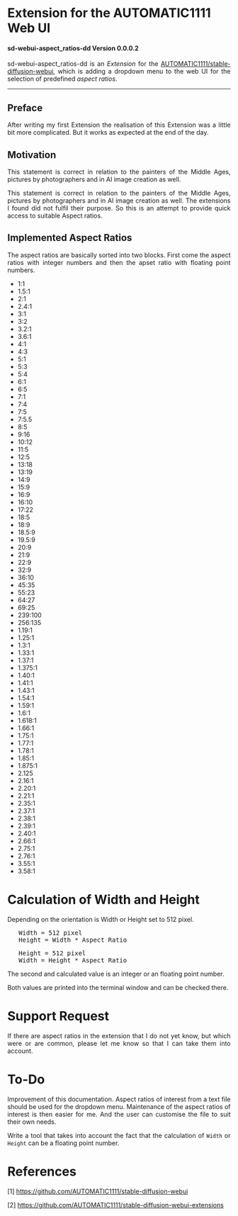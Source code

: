
# Extension for the AUTOMATIC1111 Web UI
#### sd-webui-aspect_ratios-dd Version 0.0.0.2

<p align="justify">sd-webui-aspect_ratios-dd is an <i>Extension</i> for the <a href="https://github.com/AUTOMATIC1111/stable-diffusion-webui">AUTOMATIC1111/stable-diffusion-webui</a>, which is adding a dropdown menu to the web UI for the selection of predefined <i>aspect ratios</i>.</p>

---

## Preface

<p align="justify">After writing my first Extension the realisation of this Extension was a little bit more complicated. But it works as expected at the end of the day.</p>

## Motivation

<p align="justify">This statement is correct in relation to the painters of the Middle Ages, pictures by photographers and in AI image creation as well.</p>

<p align="justify">This statement is correct in relation to the painters of the Middle Ages, pictures by photographers and in AI image creation as well. The extensions I found did not fulfil their purpose. So this is an attempt to provide quick access to suitable Aspect ratios.</p>

## Implemented Aspect Ratios

<p align="justify">The aspect ratios are basically sorted into two blocks. First come the aspect ratios with integer numbers and then the apset ratio with floating point numbers.</p>

* 1:1
* 1.5:1
* 2:1
* 2.4:1
* 3:1
* 3:2
* 3.2:1
* 3.6:1
* 4:1
* 4:3
* 5:1
* 5:3
* 5:4
* 6:1
* 6:5
* 7:1
* 7:4
* 7:5
* 7:5.5
* 8:5
* 9:16
* 10:12
* 11:5
* 12:5
* 13:18
* 13:19
* 14:9
* 15:9
* 16:9
* 16:10
* 17:22
* 18:5
* 18:9
* 18.5:9
* 19.5:9
* 20:9
* 21:9
* 22:9
* 32:9
* 36:10
* 45:35
* 55:23
* 64:27
* 69:25
* 239:100
* 256:135
* 1.19:1
* 1.25:1
* 1.3:1
* 1.33:1
* 1.37:1
* 1.375:1
* 1.40:1
* 1.41:1
* 1.43:1
* 1.54:1
* 1.59:1
* 1.6:1
* 1.618:1
* 1.66:1
* 1.75:1
* 1.77:1
* 1.78:1
* 1.85:1
* 1.875:1
* 2.125
* 2.16:1
* 2.20:1
* 2.21:1
* 2.35:1
* 2.37:1
* 2.38:1
* 2.39:1
* 2.40:1
* 2.66:1
* 2.75:1
* 2.76:1
* 3.55:1
* 3.58:1

# Calculation of Width and Height

<p align="justify">Depending on the orientation is Width or Height set to 512 pixel.</p>

<pre>
   Width = 512 pixel
   Height = Width * Aspect Ratio
</pre>

<pre>
   Height = 512 pixel
   Width = Height * Aspect Ratio
</pre>

<p align="justify">The second and calculated value is an integer or an floating point number.</p>

<p align="justify">Both values are printed into the terminal window and can be checked there.</p>

# Support Request 

<p align="justify">If there are aspect ratios in the extension that I do not yet know, but which were or are common, please let me know so that I can take them into account.</p>  

# To-Do

<p align="justify">Improvement of this documentation. Aspect ratios of interest from a text file should be used for the dropdown menu. Maintenance of the aspect ratios of interest is then easier for me. And the user can customise the file to suit their own needs.</p>   

<p align="justify">Write a tool that takes into account the fact that the calculation of <code>Width</code> or <code>Height</code> can be a floating point number.</p>   

# References

[1] https://github.com/AUTOMATIC1111/stable-diffusion-webui

[2] https://github.com/AUTOMATIC1111/stable-diffusion-webui-extensions
